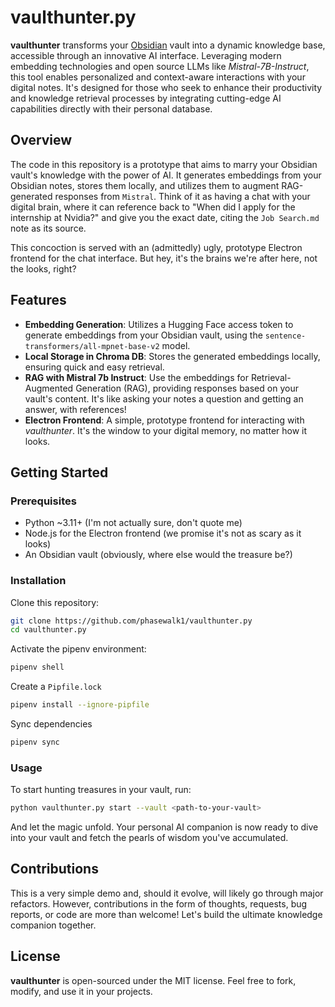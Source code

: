 # vaulthunter.py

**vaulthunter** transforms your [Obsidian](https://obsidian.md) vault into a dynamic knowledge base, accessible through an innovative AI interface. Leveraging modern embedding technologies and open source LLMs like *Mistral-7B-Instruct*, this tool enables personalized and context-aware interactions with your digital notes. It's designed for those who seek to enhance their productivity and knowledge retrieval processes by integrating cutting-edge AI capabilities directly with their personal database.

## Overview

The code in this repository is a prototype that aims to marry your Obsidian vault's knowledge with the power of AI. It generates embeddings from your Obsidian notes, stores them locally, and utilizes them to augment RAG-generated responses from `Mistral`. Think of it as having a chat with your digital brain, where it can reference back to "When did I apply for the internship at Nvidia?" and give you the exact date, citing the `Job Search.md` note as its source. 

This concoction is served with an (admittedly) ugly, prototype Electron frontend for the chat interface. But hey, it's the brains we're after here, not the looks, right?

## Features

- **Embedding Generation**: Utilizes a Hugging Face access token to generate embeddings from your Obsidian vault, using the `sentence-transformers/all-mpnet-base-v2` model.
- **Local Storage in Chroma DB**: Stores the generated embeddings locally, ensuring quick and easy retrieval.
- **RAG with Mistral 7b Instruct**: Use the embeddings for Retrieval-Augmented Generation (RAG), providing responses based on your vault's content. It's like asking your notes a question and getting an answer, with references!
- **Electron Frontend**: A simple, prototype frontend for interacting with *vaulthunter*. It's the window to your digital memory, no matter how it looks.

## Getting Started

### Prerequisites

- Python ~3.11+ (I'm not actually sure, don't quote me)
- Node.js for the Electron frontend (we promise it's not as scary as it looks)
- An Obsidian vault (obviously, where else would the treasure be?)

### Installation

Clone this repository:

```bash
git clone https://github.com/phasewalk1/vaulthunter.py
cd vaulthunter.py
```

Activate the pipenv environment:

```bash
pipenv shell
```

Create a `Pipfile.lock`
```bash
pipenv install --ignore-pipfile
```

Sync dependencies
```bash
pipenv sync
```

### Usage

To start hunting treasures in your vault, run:

```bash
python vaulthunter.py start --vault <path-to-your-vault>
```

And let the magic unfold. Your personal AI companion is now ready to dive into your vault and fetch the pearls of wisdom you've accumulated.

## Contributions

This is a very simple demo and, should it evolve, will likely go through major refactors. However, contributions in the form of thoughts, requests, bug reports, or code are more than welcome! Let's build the ultimate knowledge companion together.

## License

**vaulthunter** is open-sourced under the MIT license. Feel free to fork, modify, and use it in your projects.
